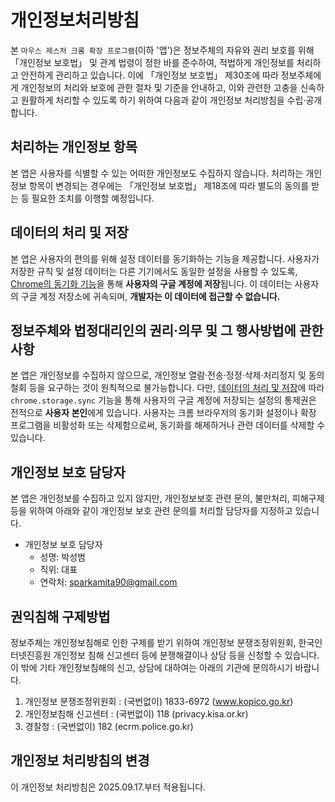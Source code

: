 # 개인정보처리방침

본 `마우스 제스처 크롬 확장 프로그램`(이하 '앱')은 정보주체의 자유와 권리 보호를 위해 「개인정보 보호법」 및 관계 법령이 정한 바를 준수하여, 적법하게 개인정보를 처리하고 안전하게 관리하고 있습니다.
이에 「개인정보 보호법」 제30조에 따라 정보주체에게 개인정보의 처리와 보호에 관한 절차 및 기준을 안내하고, 이와 관련한 고충을 신속하고 원활하게 처리할 수 있도록 하기 위하여 다음과 같이 개인정보 처리방침을 수립·공개합니다.

## 처리하는 개인정보 항목
본 앱은 사용자를 식별할 수 있는 어떠한 개인정보도 수집하지 않습니다.
처리하는 개인정보 항목이 변경되는 경우에는 「개인정보 보호법」 제18조에 따라 별도의 동의를 받는 등 필요한 조치를 이행할 예정입니다. 

## 데이터의 처리 및 저장
본 앱은 사용자의 편의를 위해 설정 데이터를 동기화하는 기능을 제공합니다.
사용자가 저장한 규칙 및 설정 데이터는 다른 기기에서도 동일한 설정을 사용할 수 있도록, [Chrome의 동기화 기능](https://developer.chrome.com/docs/extensions/reference/api/storage)을 통해 **사용자의 구글 계정에 저장**됩니다.
이 데이터는 사용자의 구글 계정 저장소에 귀속되며, **개발자는 이 데이터에 접근할 수 없습니다.**

## 정보주체와 법정대리인의 권리·의무 및 그 행사방법에 관한 사항
본 앱은 개인정보를 수집하지 않으므로, 개인정보 열람·전송·정정·삭제·처리정지 및 동의 철회 등을 요구하는 것이 원칙적으로 불가능합니다.
다만, [데이터의 처리 및 저장](데이터의-처리-및-저장)에 따라 `chrome.storage.sync` 기능을 통해 사용자의 구글 계정에 저장되는 설정의 통제권은 전적으로 **사용자 본인**에게 있습니다.
사용자는 크롬 브라우저의 동기화 설정이나 확장 프로그램을 비활성화 또는 삭제함으로써, 동기화를 해제하거나 관련 데이터를 삭제할 수 있습니다.

## 개인정보 보호 담당자
본 앱은 개인정보를 수집하고 있지 않지만, 개인정보보호 관련 문의, 불만처리, 피해구제 등을 위하여 아래와 같이 개인정보 보호 관련 문의를 처리할 담당자를 지정하고 있습니다.

* 개인정보 보호 담당자
    - 성명: 박성범
    - 직위: 대표
    - 연락처: sparkamita90@gmail.com

## 권익침해 구제방법
정보주체는 개인정보침해로 인한 구제를 받기 위하여 개인정보 분쟁조정위원회, 한국인터넷진흥원 개인정보 침해 신고센터 등에 분쟁해결이나 상담 등을 신청할 수 있습니다. 이 밖에 기타 개인정보침해의 신고, 상담에 대하여는 아래의 기관에 문의하시기 바랍니다.

1. 개인정보 분쟁조정위원회 : (국번없이) 1833-6972 (www.kopico.go.kr)
1. 개인정보침해 신고센터 : (국번없이) 118 (privacy.kisa.or.kr)
1. 경찰청 : (국번없이) 182 (ecrm.police.go.kr) 

## 개인정보 처리방침의 변경
이 개인정보 처리방침은 2025.09.17.부터 적용됩니다.
